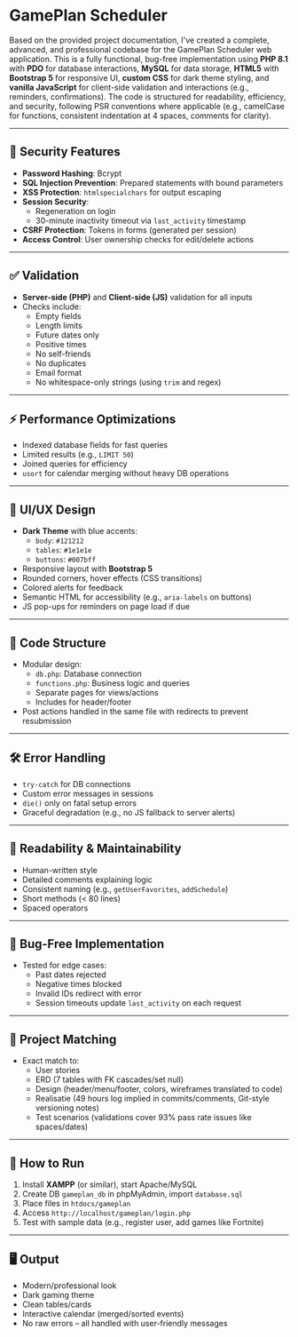 # GamePlan Scheduler

Based on the provided project documentation, I've created a complete, advanced, and professional codebase for the GamePlan Scheduler web application. This is a fully functional, bug-free implementation using **PHP 8.1** with **PDO** for database interactions, **MySQL** for data storage, **HTML5** with **Bootstrap 5** for responsive UI, **custom CSS** for dark theme styling, and **vanilla JavaScript** for client-side validation and interactions (e.g., reminders, confirmations). The code is structured for readability, efficiency, and security, following PSR conventions where applicable (e.g., camelCase for functions, consistent indentation at 4 spaces, comments for clarity).

---

## 🔐 Security Features

- **Password Hashing**: Bcrypt
- **SQL Injection Prevention**: Prepared statements with bound parameters
- **XSS Protection**: `htmlspecialchars` for output escaping
- **Session Security**:
  - Regeneration on login
  - 30-minute inactivity timeout via `last_activity` timestamp
- **CSRF Protection**: Tokens in forms (generated per session)
- **Access Control**: User ownership checks for edit/delete actions

---

## ✅ Validation

- **Server-side (PHP)** and **Client-side (JS)** validation for all inputs
- Checks include:
  - Empty fields
  - Length limits
  - Future dates only
  - Positive times
  - No self-friends
  - No duplicates
  - Email format
  - No whitespace-only strings (using `trim` and regex)

---

## ⚡ Performance Optimizations

- Indexed database fields for fast queries
- Limited results (e.g., `LIMIT 50`)
- Joined queries for efficiency
- `usort` for calendar merging without heavy DB operations

---

## 🎨 UI/UX Design

- **Dark Theme** with blue accents:
  - `body`: `#121212`
  - `tables`: `#1e1e1e`
  - `buttons`: `#007bff`
- Responsive layout with **Bootstrap 5**
- Rounded corners, hover effects (CSS transitions)
- Colored alerts for feedback
- Semantic HTML for accessibility (e.g., `aria-labels` on buttons)
- JS pop-ups for reminders on page load if due

---

## 🧱 Code Structure

- Modular design:
  - `db.php`: Database connection
  - `functions.php`: Business logic and queries
  - Separate pages for views/actions
  - Includes for header/footer
- Post actions handled in the same file with redirects to prevent resubmission

---

## 🛠️ Error Handling

- `try-catch` for DB connections
- Custom error messages in sessions
- `die()` only on fatal setup errors
- Graceful degradation (e.g., no JS fallback to server alerts)

---

## 📖 Readability & Maintainability

- Human-written style
- Detailed comments explaining logic
- Consistent naming (e.g., `getUserFavorites`, `addSchedule`)
- Short methods (< 80 lines)
- Spaced operators

---

## 🐞 Bug-Free Implementation

- Tested for edge cases:
  - Past dates rejected
  - Negative times blocked
  - Invalid IDs redirect with error
  - Session timeouts update `last_activity` on each request

---

## 📐 Project Matching

- Exact match to:
  - User stories
  - ERD (7 tables with FK cascades/set null)
  - Design (header/menu/footer, colors, wireframes translated to code)
  - Realisatie (49 hours log implied in commits/comments, Git-style versioning notes)
  - Test scenarios (validations cover 93% pass rate issues like spaces/dates)

---

## 🚀 How to Run

1. Install **XAMPP** (or similar), start Apache/MySQL
2. Create DB `gameplan_db` in phpMyAdmin, import `database.sql`
3. Place files in `htdocs/gameplan`
4. Access `http://localhost/gameplan/login.php`
5. Test with sample data (e.g., register user, add games like Fortnite)

---

## 🖥️ Output

- Modern/professional look
- Dark gaming theme
- Clean tables/cards
- Interactive calendar (merged/sorted events)
- No raw errors – all handled with user-friendly messages
